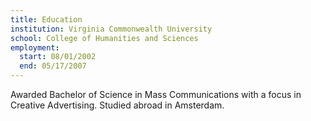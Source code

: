 ```yaml
---
title: Education
institution: Virginia Commonwealth University
school: College of Humanities and Sciences
employment:
  start: 08/01/2002
  end: 05/17/2007
---
```

Awarded Bachelor of Science in Mass Communications with a focus in Creative Advertising.
Studied abroad in Amsterdam.
